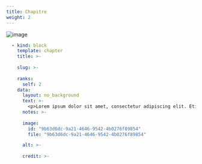 ```yaml
---
title: Chapitre
weight: 2
---
```


![image](https://raw.githubusercontent.com/osunyorg/admin/refs/heads/main/app/assets/images/communication/blocks/templates/chapter.jpg)

```yaml {filename="Données Hugo"}
  - kind: block
    template: chapter
    title: >-
      
    slug: >-
      
    ranks:
      self: 2
    data:
      layout: no_background
      text: >-
        <p>Lorem ipsum dolor sit amet, consectetur adipiscing elit. Etiam porttitor enim eu lorem congue, sed fringilla massa pulvinar. Phasellus molestie consectetur felis, ut mollis dolor interdum et. Vestibulum sagittis ut tortor ac dapibus. Maecenas at nisl pellentesque, facilisis magna sed, placerat est. Orci varius natoque penatibus et magnis dis parturient montes, nascetur ridiculus mus. Aliquam sem lacus, dictum eget lacus sit amet, pellentesque varius mi. Nunc sollicitudin magna vitae tellus gravida hendrerit. Nulla posuere elit quis congue fermentum. Aliquam erat volutpat.</p>
      notes: >-
        
      image:
        id: "9b63d6dc-9a21-4646-9542-4b0276f89854"
        file: "9b63d6dc-9a21-4646-9542-4b0276f89854"

      alt: >-
        
      credit: >-
        
```
